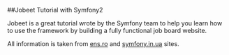 ##Jobeet Tutorial with Symfony2

Jobeet is a great tutorial wrote by the Symfony team to help you learn how to use the framework by building a fully 
functional job board website.

All information is taken from [ens.ro](http://www.ens.ro/2012/03/21/jobeet-tutorial-with-symfony2/) and 
[symfony.in.ua](http://symfony.in.ua/symfony2-jobeet-tutorial.html) sites.